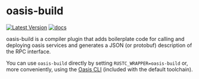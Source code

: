 # oasis-build

[![Latest Version](https://img.shields.io/crates/v/oasis-build.svg)](https://crates.io/crates/oasis-build)
[![docs](https://docs.rs/oasis-build/badge.svg)](https://docs.rs/oasis-build)

oasis-build is a compiler plugin that adds boilerplate code for calling and deploying oasis services and generates
a JSON (or protobuf) description of the RPC interface.

You can use `oasis-build` directly by setting `RUSTC_WRAPPER=oasis-build` or, more conveniently, using the [Oasis CLI](https://github.com/oasislabs/oasis-cli/) (included with the default toolchain).
